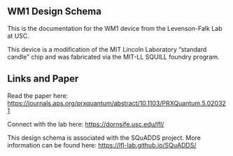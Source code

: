 ## WM1 Design Schema


This is the documentation for the WM1 device from the Levenson-Falk Lab at USC.

This device is a modification of the MIT Lincoln Laboratory “standard candle” chip and was fabricated via the MIT-LL SQUILL foundry program.


## Links and Paper

Read the paper here: https://journals.aps.org/prxquantum/abstract/10.1103/PRXQuantum.5.020321


Connect with the lab here: https://dornsife.usc.edu/lfl/


This design schema is associated with the SQuADDS project. More information can be found here: https://lfl-lab.github.io/SQuADDS/
